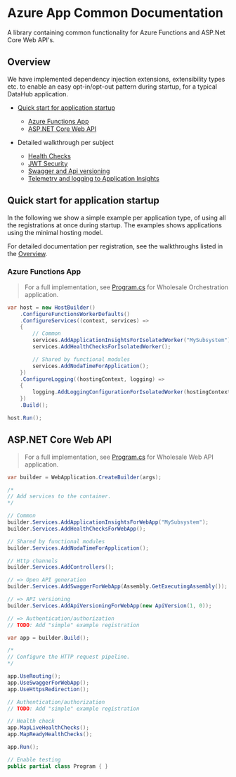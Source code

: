 # Azure App Common Documentation

A library containing common functionality for Azure Functions and ASP.Net Core Web API's.

## Overview

We have implemented dependency injection extensions, extensibility types etc. to enable an easy opt-in/opt-out pattern during startup, for a typical DataHub application.

- [Quick start for application startup](#quick-start-for-application-startup)
    - [Azure Functions App](#azure-functions-app)
    - [ASP.NET Core Web API](#aspnet-core-web-api)

- Detailed walkthrough per subject
    - [Health Checks](./registrations/health-checks.md)
    - [JWT Security](./registrations/authorization.md)
    - [Swagger and Api versioning](./registrations/swaggerApiVersion.md)
    - [Telemetry and logging to Application Insights](./registrations/telemetry.md)

## Quick start for application startup

In the following we show a simple example per application type, of using all the registrations at once during startup. The examples shows applications using the minimal hosting model.

For detailed documentation per registration, see the walkthroughs listed in the [Overview](#overview).

### Azure Functions App

> For a full implementation, see [Program.cs](https://github.com/Energinet-DataHub/opengeh-wholesale/blob/main/source/dotnet/wholesale-api/Orchestration/Program.cs) for Wholesale Orchestration application.

```cs
var host = new HostBuilder()
    .ConfigureFunctionsWorkerDefaults()
    .ConfigureServices((context, services) =>
    {
        // Common
        services.AddApplicationInsightsForIsolatedWorker("MySubsystem");
        services.AddHealthChecksForIsolatedWorker();

        // Shared by functional modules
        services.AddNodaTimeForApplication();
    })
    .ConfigureLogging((hostingContext, logging) =>
    {
        logging.AddLoggingConfigurationForIsolatedWorker(hostingContext);
    })
    .Build();

host.Run();

```

## ASP.NET Core Web API

> For a full implementation, see [Program.cs](https://github.com/Energinet-DataHub/opengeh-wholesale/blob/main/source/dotnet/wholesale-api/WebApi/Program.cs) for Wholesale Web API application.

```cs
var builder = WebApplication.CreateBuilder(args);

/*
// Add services to the container.
*/

// Common
builder.Services.AddApplicationInsightsForWebApp("MySubsystem");
builder.Services.AddHealthChecksForWebApp();

// Shared by functional modules
builder.Services.AddNodaTimeForApplication();

// Http channels
builder.Services.AddControllers();

// => Open API generation
builder.Services.AddSwaggerForWebApp(Assembly.GetExecutingAssembly());

// => API versioning
builder.Services.AddApiVersioningForWebApp(new ApiVersion(1, 0));

// => Authentication/authorization
// TODO: Add "simple" example registration

var app = builder.Build();

/*
// Configure the HTTP request pipeline.
*/

app.UseRouting();
app.UseSwaggerForWebApp();
app.UseHttpsRedirection();

// Authentication/authorization
// TODO: Add "simple" example registration

// Health check
app.MapLiveHealthChecks();
app.MapReadyHealthChecks();

app.Run();

// Enable testing
public partial class Program { }
```
